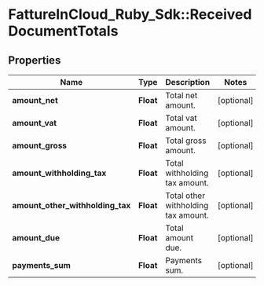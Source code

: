 # FattureInCloud_Ruby_Sdk::ReceivedDocumentTotals

## Properties

| Name | Type | Description | Notes |
| ---- | ---- | ----------- | ----- |
| **amount_net** | **Float** | Total net amount. | [optional] |
| **amount_vat** | **Float** | Total vat amount. | [optional] |
| **amount_gross** | **Float** | Total gross amount. | [optional] |
| **amount_withholding_tax** | **Float** | Total withholding tax amount. | [optional] |
| **amount_other_withholding_tax** | **Float** | Total other withholding tax amount. | [optional] |
| **amount_due** | **Float** | Total amount due. | [optional] |
| **payments_sum** | **Float** | Payments sum. | [optional] |

